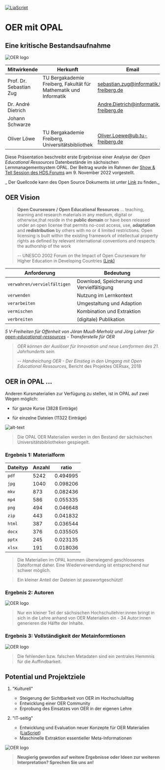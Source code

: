 <!--
author:   Sebastian Zug, André Dietrich

email:    Sebastian.Zug@informatik.tu-freiberg.de

version:  0.0.1

language: de

narrator: Deutsch Male

mode:     Presentation

comment:  Dieser Kurs für in das Projekt LiaScript ein und diskutiert die
          Vorteile im Kontext der OER Idee.

link:     https://cdn.jsdelivr.net/chartist.js/latest/chartist.min.css

script:   https://cdn.jsdelivr.net/chartist.js/latest/chartist.min.js

logo:     ./images/logo.png

translation: Deutsch  translations/German.md

-->

[![LiaScript](https://raw.githubusercontent.com/LiaScript/LiaScript/master/badges/course.svg)](https://liascript.github.io/course/?https://raw.githubusercontent.com/SebastianZug/WillkommenAufLiaScript/master/HDS.Forum.md#1)

# OER mit OPAL 
<h2>Eine kritische Bestandsaufnahme </h2>

![OER logo](images/OPAL_Meets_OER.png)<!-- style="width: 50%;" -->


| Mitwirkende             | Herkunft                                                         | Email                                                                                       |
|-------------------------|------------------------------------------------------------------|---------------------------------------------------------------------------------------------|
| Prof. Dr. Sebastian Zug | TU Bergakademie Freiberg, Fakultät für Mathematik und Informatik | [sebastian.zug@informatik.tu-freiberg.de](mailto:sebastian.zug@informatik.tu-freiberg.de)   |
| Dr. André Dietrich      |                                                                  | [Andre.Dietrich@informatik.tu-freiberg.de](mailto:Andre.Dietrich@informatik.tu-freiberg.de) |
| Johann Schwarze         |                                                                  |                                                                                             |
| Oliver Löwe             | TU Bergakademie Freiberg, Universitätsbibliothek                 | [Oliver.Loewe@ub.tu-freiberg.de](mailto:Oliver.Loewe@ub.tu-freiberg.de)                     |

Diese Präsentation beschreibt erste Ergebnisse einer Analyse der _Open Educational Ressources_ Datenbestände im sächsischen Lernmanagementsystem OPAL. Der Beitrag wurde im Rahmen der [Show & Tell Session des HDS.Forums](https://www.hd-sachsen.de/tagungen/hdsforum-dhsfachtag) am 9. November 2022 vorgestellt.

_ Der Quellcode kann des Open Source Dokuments ist unter [Link](https://github.com/SebastianZug/WillkommenAufLiaScript/blob/master/HDS.Forum.md) zu finden._


## OER Vision

>  **Open Courseware / Open Educational Resources** ... teaching, learning and
> research materials in any medium, digital or otherwise,that reside in the
> **public domain** or have been released under an open license that permits
> no-cost access, use, **adaptation** and **redistribution** by others with no or 4
> limited restrictions. Open licensing is built within the existing framework of
> intellectual property rights as defined by relevant international conventions
> and respects the authorship of the work
>
> -- UNESCO 2002 Forum on the Impact of Open Courseware for Higher Education in Developing Countries [(Link)](https://unesdoc.unesco.org/ark:/48223/pf0000128515)

| Anforderung                  | Bedeutung                                  |
|------------------------------|--------------------------------------------|
| `verwahren/vervielfältigen ` | Download, Speicherung und Vervielfältigung |
| `verwenden`                  | Nutzung im Lernkontext                     |
| `verarbeiten`                | Umgestaltung und Adaption                  |
| `vermischen`                 | Kombination und Extraktion                 |
| `verbreiten`                 | (digitale) Publikation                     |


*_5 V-Freiheiten für Offenheit_ von Jöran Muuß-Merholz und Jörg Lohrer für [open-educational-ressources](https://open-educational-resources.de) - Transferstelle für OER*

> _OER können der Auslöser für Innovation und neue Lenrformen des 21. Jahrhunderts sein._
>
> -- _Handreichung OER - Der Einstieg in den Umgang mit Open Educational Ressources_, Bericht des Projektes OERsax, 2018

## OER in OPAL ...

Anderen Kursmaterialien zur Verfügung zu stellen, ist in OPAL auf zwei Wegen möglich:

+ für ganze Kurse (3828 Einträge)

+ für einzelne Dateien (11322 Einträge)

![alt-text](images/OER_in_OPAL.png "Screenshot der OER Eingabemaske im OPAL LMS, 22. März 2022")

> Die OPAL OER Materialien werden in den Bestand der sächsischen Universitätsbibliotheken gespiegelt.

### Ergebnis 1: Materialform

<!-- data-show
data-type="BarChart"
data-title="Anteil der Datenformate im Kontext der OPAL OER Dateien"
data-xlabel="Datentyp"
data-ylabel="% of Anzahl" -->
| Dateityp | Anzahl | ratio    |
|----------|--------|----------|
| `pdf`    | 5242   | 0.494995 |
| `jpg`    | 1040   | 0.098206 |
| `mkv`    | 873    | 0.082436 |
| `mp4`    | 586    | 0.055335 |
| `png`    | 494    | 0.046648 |
| `zip`    | 443    | 0.041832 |
| `html`   | 387    | 0.036544 |
| `docx`   | 376    | 0.035505 |
| `pptx`   | 245    | 0.023135 |
| `xlsx`   | 191    | 0.018036 |

> Die Materialien im OPAL kommen überwiegend geschlossenes Dateiformat daher. Eine Wiederverwendung ist entsprechend nur schwer möglich.

> Ein kleiner Anteil der Dateien ist passwortgeschützt!

### Ergebnis 2: Autoren

![OER logo](images/CumSumOERAuthors.png)

> Nur ein kleiner Teil der sächsischen Hochschullehrer:innen bringt in sich in die Lehre anhand von OER Materialien ein - 34 Autor:innen generieren die Hälfte der Inhalte.

### Ergebnis 3: Vollständigkeit der Metainformtionen

![OER logo](images/OERMissingMetaInformation.png)

> Die fehlenden bzw. falschen Metadaten sind ein zentrales Hemmnis für die Auffindbarkeit.

## Potential und Projektziele

1. "Kulturell" 

   - Steigerung der Sichtbarkeit von OER im Hochschulalltag 
   - Entwicklung einer OER Community
   - Erprobung des Einsatzes von OER in der eigenen Lehre

2. "IT-seitig" 

   - Entwicklung und Evaluation neuer Konzepte für OER Materialien ([LiaScript](https://liascript.github.io/))
   - Maschinelle Extraktion essentieller Meta-Informationen

![OER logo](images/OERExtractedMetaInformation.png)

> **Neugierig geworden auf weitere Ergebnisse oder Ideen zur weiteren Interpretation? Sprechen Sie uns an!**